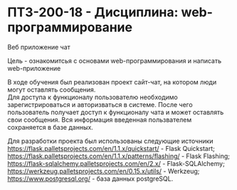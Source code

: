 # ПТЗ-200-18 - Дисциплина: web-программирование
Веб приложение чат

Цель - ознакомитсья с основами web-программирования и написать web-приложение

В ходе обучения был реализован проект сайт-чат, на котором люди могут оставлять сообщения.</br>
Для доступа к функционалу пользователю необходимо зарегистрироваться и авторизваться в системе. После чего пользователь получает доступ к функционалу чата и может оставлять свои сообщения. Вся информация введенная пользвателем сохраняется в базе данных.</br>

Для разработки проекта был использованы следующие источники</br>
https://flask.palletsprojects.com/en/1.1.x/quickstart/ - Flask Quickstart;</br>
https://flask.palletsprojects.com/en/1.1.x/patterns/flashing/ - Flask Flashing;</br>
https://flask-sqlalchemy.palletsprojects.com/en/2.x/ - Flask-SQLAlchemy;</br>
https://werkzeug.palletsprojects.com/en/0.15.x/utils/ - Werkzeug;</br>
https://www.postgresql.org/ - база данных postgreSQL.</br>
